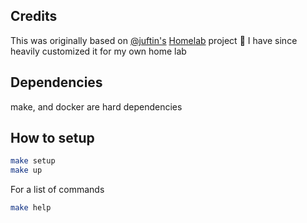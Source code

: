 ## Credits
This was originally based on [@juftin's](https://github.com/juftin) [Homelab](https://github.com/juftin/homelab/) project :eyes: I have since heavily customized it for my own home lab

## Dependencies

make, and docker are hard dependencies

## How to setup



```bash
make setup
make up
```

For a list of commands
```bash
make help
```